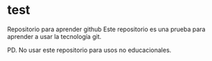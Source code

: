 # test
Repositorio para aprender github
Este repositorio es una prueba para aprender a usar la tecnología git.

PD.
No usar este repositorio para usos no educacionales.

